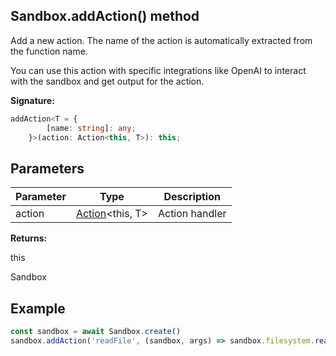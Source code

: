 
## Sandbox.addAction() method

Add a new action. The name of the action is automatically extracted from the function name.

You can use this action with specific integrations like OpenAI to interact with the sandbox and get output for the action.

**Signature:**

```typescript
addAction<T = {
        [name: string]: any;
    }>(action: Action<this, T>): this;
```

## Parameters

|  Parameter | Type | Description |
|  --- | --- | --- |
|  action | [Action](./sdk.action.md)<!-- -->&lt;this, T&gt; | Action handler |

**Returns:**

this

Sandbox

## Example


```ts
const sandbox = await Sandbox.create()
sandbox.addAction('readFile', (sandbox, args) => sandbox.filesystem.read(args.path))
```

